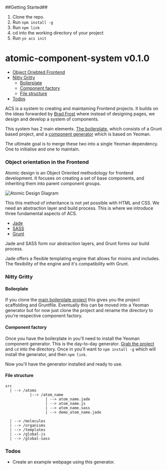 ##Getting Started##

1. Clone the repo.
2. Run `npm install -g`
3. Run `npm link`
4. cd into the working directory of your project
5. Run `yo acs init`


atomic-component-system v0.1.0
=======================

* [Object Oriebted Frontend](#object-orientation-in-the-frontend)
* [Nitty Gritty](#nitty)
	* [Boilerplate](#boilerplate)
	* [Component factory](#component-factory)
	* [File structure](#file-structure)
* [Todos](#todos)

ACS is a system to creating and maintaining Frontend projects. It builds on the ideas forwarded by [Brad Frost](http://bradfrostweb.com/blog/post/atomic-web-design/) where instead of designing pages, we design and develop a system of components. 

This system has 2 main elements. [The boilerplate](https://github.com/pjhauser/front-end-boilerplate), which consists of a Grunt based project, and a [component generator](https://github.com/pjhauser/component-generator) which is based on Yeoman. 

The ultimate goal is to merge these two into a single Yeoman dependency. One to initialise and one to maintain. 

### Object orientation in the Frontend
Atomic design is an Object Oriented methodology for frontend development. It focuses on creating a set of base components, and inheriting them into parent component groups. 

![Atomic Design Diagram](http://bradfrostweb.com/wp-content/uploads/2013/06/atomic-design.png)

This this method of inheritance is not yet possible with HTML and CSS. We need an abstraction layer and build process. This is where we introduce three fundamental aspects of ACS. 

* [Jade](https://github.com/visionmedia/jade)
* [SASS](https://github.com/nex3/sass)
* [Grunt](https://github.com/gruntjs/grunt)

Jade and SASS form our abstraction layers, and Grunt forms our build process. 

Jade offers a flexible templating engine that allows for mixins and includes. The flexibility of the engine and it's compatibility with Grunt. 


### Nitty Gritty
#### Boilerplate
If you clone the [main boilerplate project](https://github.com/pjhauser/front-end-boilerplate) this gives you the project scaffolding and Gruntfile. Eventually this can be moved into a Yeoman generator but for now just clone the project and rename the directory to you're respective component factory. 

#### Component factory
Once you have the boilerplate in you'll need to install the Yeoman component generator. This is the day-to-day generator. [Grab the project](https://github.com/pjhauser/component-generator) and `cd` into the directory. Once in you'll want to `npm install -g` which will install the generator, and then `npm link`. 

Now you'll have the generator installed and ready to use. 

#### File structure
	src
	  | --> /atoms
	  		   |--> /atom_name
	  				  | --> atom_name.jade
	  				  | --> atom_name.js
	  				  | --> atom_name.sass
	  				  | --> demo_atom_name.jade
	  				  		  	  
	  | --> /molecules
	  | --> /organisms
	  | --> /templates
	  | --> /global-js
	  | --> /global-sass


### Todos 
* Create an example webpage using this generator. 
